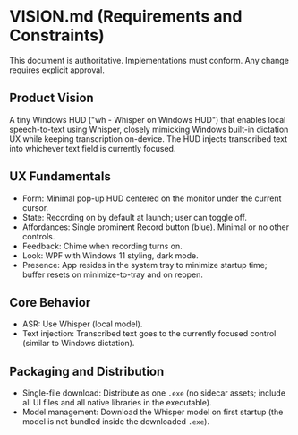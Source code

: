 # VISION.md (Requirements and Constraints)

This document is authoritative. Implementations must conform. Any change requires explicit approval.

## Product Vision

A tiny Windows HUD ("wh - Whisper on Windows HUD") that enables local speech-to-text using Whisper, closely mimicking Windows built-in dictation UX while keeping transcription on-device. The HUD injects transcribed text into whichever text field is currently focused.

## UX Fundamentals

- Form: Minimal pop-up HUD centered on the monitor under the current cursor.
- State: Recording on by default at launch; user can toggle off.
- Affordances: Single prominent Record button (blue). Minimal or no other controls.
- Feedback: Chime when recording turns on.
- Look: WPF with Windows 11 styling, dark mode.
- Presence: App resides in the system tray to minimize startup time; buffer resets on minimize-to-tray and on reopen.

## Core Behavior

- ASR: Use Whisper (local model).
- Text injection: Transcribed text goes to the currently focused control (similar to Windows dictation).

## Packaging and Distribution

- Single-file download: Distribute as one `.exe` (no sidecar assets; include all UI files and all native libraries in the executable).
- Model management: Download the Whisper model on first startup (the model is not bundled inside the downloaded `.exe`).


